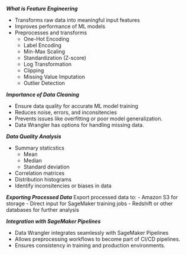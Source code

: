 ***What is Feature Engineering***
-   Transforms raw data into meaningful input features
-   Improves performance of ML models
-   Preprocesses and transforms
    -   One-Hot Encoding
    -   Label Encoding
    -   Min-Max Scaling
    -   Standardization (Z-score)
    -   Log Transformation
    -   Clipping
    -   Missing Value Imputation
    -   Outlier Detection


***Importance of Data Cleaning***
-   Ensure data quality for accurate ML model training
-   Reduces noise, errors, and inconsitencies
-   Prevents issues like overfitting or poor model generalization.
-   Data Wrangler has options for handling missing data.


***Data Quality Analysis***
-   Summary staticstics
    -   Mean
    -   Median
    -   Standard deviation
-   Correlation matrices
-   Distribution histograms
- Identify inconsitencies or biases in data


***Exporting Processed Data***
Export processed data to:
    -   Amazon S3 for storage
    -   Direct input for SageMaker training jobs
    -   Redshift or other databases for further analysis

***Integration with SageMaker Pipelines***
-   Data Wrangler integrates seamlessly with SageMaker Pipelines
-   Allows preprocessing workflows to become part of CI/CD pipelines.
-   Ensures consistency in training and production environments.



